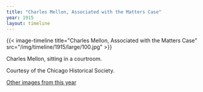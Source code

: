 ```yaml
---
title: "Charles Mellon, Associated with the Matters Case"
year: 1915
layout: timeline
---
```


{{< image-timeline title="Charles Mellon, Associated with the Matters Case" src="/img/timeline/1915/large/100.jpg" >}}


Charles Mellon, sitting in a courtroom. 

Courtesy of the Chicago Historical Society.  

[Other images from this year](/historical/timeline/1915)